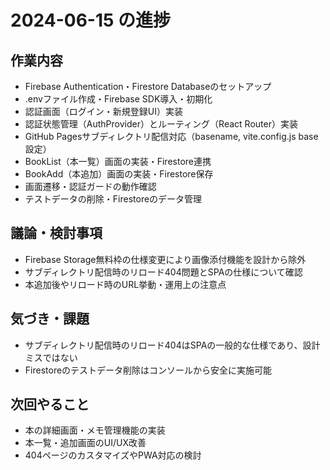 # 2024-06-15 の進捗

## 作業内容
- Firebase Authentication・Firestore Databaseのセットアップ
- .envファイル作成・Firebase SDK導入・初期化
- 認証画面（ログイン・新規登録UI）実装
- 認証状態管理（AuthProvider）とルーティング（React Router）実装
- GitHub Pagesサブディレクトリ配信対応（basename, vite.config.js base設定）
- BookList（本一覧）画面の実装・Firestore連携
- BookAdd（本追加）画面の実装・Firestore保存
- 画面遷移・認証ガードの動作確認
- テストデータの削除・Firestoreのデータ管理

## 議論・検討事項
- Firebase Storage無料枠の仕様変更により画像添付機能を設計から除外
- サブディレクトリ配信時のリロード404問題とSPAの仕様について確認
- 本追加後やリロード時のURL挙動・運用上の注意点

## 気づき・課題
- サブディレクトリ配信時のリロード404はSPAの一般的な仕様であり、設計ミスではない
- Firestoreのテストデータ削除はコンソールから安全に実施可能

## 次回やること
- 本の詳細画面・メモ管理機能の実装
- 本一覧・追加画面のUI/UX改善
- 404ページのカスタマイズやPWA対応の検討 